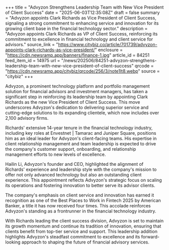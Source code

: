 +++
title = "Advyzon Strengthens Leadership Team with New Vice President of Client Success"
date = "2025-06-03T12:35:08Z"
draft = false
summary = "Advyzon appoints Clark Richards as Vice President of Client Success, signaling a strong commitment to enhancing service and innovation for its growing client base in the financial technology sector."
description = "Advyzon appoints Clark Richards as VP of Client Success, reinforcing its commitment to excellence in financial technology and client service for advisors."
source_link = "https://www.citybiz.co/article/701739/advyzon-appoints-clark-richards-as-vice-president/"
enclosure = "https://cdn.newsramp.app/banners/finance-1.jpg"
article_id = 84251
feed_item_id = 14975
url = "/news/202506/84251-advyzon-strengthens-leadership-team-with-new-vice-president-of-client-success"
qrcode = "https://cdn.newsramp.app/citybiz/qrcode/256/3/note1lt8.webp"
source = "citybiz"
+++

<p>Advyzon, a prominent technology platform and portfolio management solution for financial advisors and investment managers, has taken a significant step in reinforcing its leadership team by appointing Clark Richards as the new Vice President of Client Success. This move underscores Advyzon's dedication to delivering superior service and cutting-edge solutions to its expanding clientele, which now includes over 2,100 advisory firms.</p><p>Richards' extensive 14-year tenure in the financial technology industry, including key roles at Envestnet | Tamarac and Juniper Square, positions him as an ideal leader for Advyzon's client-facing teams. His expertise in client relationship management and team leadership is expected to drive the company's customer support, onboarding, and relationship management efforts to new levels of excellence.</p><p>Hailin Li, Advyzon's founder and CEO, highlighted the alignment of Richards' experience and leadership style with the company's mission to offer not only advanced technology but also an outstanding client experience. This appointment reflects Advyzon's strategic focus on scaling its operations and fostering innovation to better serve its advisor clients.</p><p>The company's emphasis on client service and innovation has earned it recognition as one of the Best Places to Work in Fintech 2025 by American Banker, a title it has now received four times. This accolade reinforces Advyzon's standing as a frontrunner in the financial technology industry.</p><p>With Richards leading the client success division, Advyzon is set to maintain its growth momentum and continue its tradition of innovation, ensuring that clients benefit from top-tier service and support. This leadership addition highlights Advyzon's steadfast commitment to excellence and its forward-looking approach to shaping the future of financial advisory services.</p>